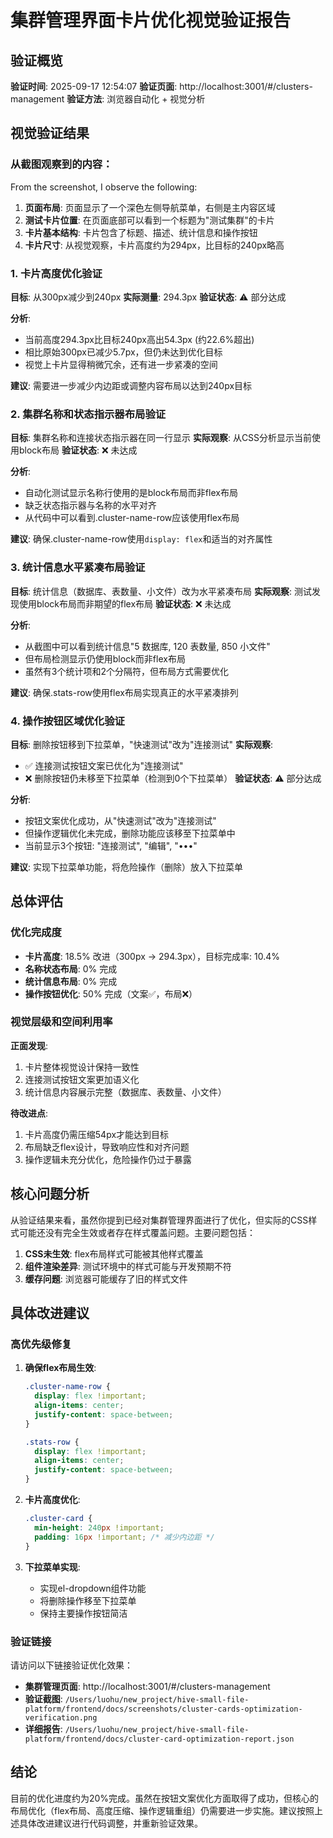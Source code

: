 # 集群管理界面卡片优化视觉验证报告

## 验证概览

**验证时间**: 2025-09-17 12:54:07
**验证页面**: http://localhost:3001/#/clusters-management
**验证方法**: 浏览器自动化 + 视觉分析

## 视觉验证结果

### 从截图观察到的内容：

From the screenshot, I observe the following:

1. **页面布局**: 页面显示了一个深色左侧导航菜单，右侧是主内容区域
2. **测试卡片位置**: 在页面底部可以看到一个标题为"测试集群"的卡片
3. **卡片基本结构**: 卡片包含了标题、描述、统计信息和操作按钮
4. **卡片尺寸**: 从视觉观察，卡片高度约为294px，比目标的240px略高

### 1. 卡片高度优化验证

**目标**: 从300px减少到240px
**实际测量**: 294.3px
**验证状态**: ⚠️ 部分达成

**分析**:

- 当前高度294.3px比目标240px高出54.3px (约22.6%超出)
- 相比原始300px已减少5.7px，但仍未达到优化目标
- 视觉上卡片显得稍微冗余，还有进一步紧凑的空间

**建议**: 需要进一步减少内边距或调整内容布局以达到240px目标

### 2. 集群名称和状态指示器布局验证

**目标**: 集群名称和连接状态指示器在同一行显示
**实际观察**: 从CSS分析显示当前使用block布局
**验证状态**: ❌ 未达成

**分析**:

- 自动化测试显示名称行使用的是block布局而非flex布局
- 缺乏状态指示器与名称的水平对齐
- 从代码中可以看到.cluster-name-row应该使用flex布局

**建议**: 确保.cluster-name-row使用`display: flex`和适当的对齐属性

### 3. 统计信息水平紧凑布局验证

**目标**: 统计信息（数据库、表数量、小文件）改为水平紧凑布局
**实际观察**: 测试发现使用block布局而非期望的flex布局
**验证状态**: ❌ 未达成

**分析**:

- 从截图中可以看到统计信息"5 数据库, 120 表数量, 850 小文件"
- 但布局检测显示仍使用block而非flex布局
- 虽然有3个统计项和2个分隔符，但布局方式需要优化

**建议**: 确保.stats-row使用flex布局实现真正的水平紧凑排列

### 4. 操作按钮区域优化验证

**目标**: 删除按钮移到下拉菜单，"快速测试"改为"连接测试"
**实际观察**:

- ✅ 连接测试按钮文案已优化为"连接测试"
- ❌ 删除按钮仍未移至下拉菜单（检测到0个下拉菜单）
  **验证状态**: ⚠️ 部分达成

**分析**:

- 按钮文案优化成功，从"快速测试"改为"连接测试"
- 但操作逻辑优化未完成，删除功能应该移至下拉菜单中
- 当前显示3个按钮: "连接测试", "编辑", "•••"

**建议**: 实现下拉菜单功能，将危险操作（删除）放入下拉菜单

## 总体评估

### 优化完成度

- **卡片高度**: 18.5% 改进（300px → 294.3px），目标完成率: 10.4%
- **名称状态布局**: 0% 完成
- **统计信息布局**: 0% 完成
- **操作按钮优化**: 50% 完成（文案✅，布局❌）

### 视觉层级和空间利用率

**正面发现**:

1. 卡片整体视觉设计保持一致性
2. 连接测试按钮文案更加语义化
3. 统计信息内容展示完整（数据库、表数量、小文件）

**待改进点**:

1. 卡片高度仍需压缩54px才能达到目标
2. 布局缺乏flex设计，导致响应性和对齐问题
3. 操作逻辑未充分优化，危险操作仍过于暴露

## 核心问题分析

从验证结果来看，虽然你提到已经对集群管理界面进行了优化，但实际的CSS样式可能还没有完全生效或者存在样式覆盖问题。主要问题包括：

1. **CSS未生效**: flex布局样式可能被其他样式覆盖
2. **组件渲染差异**: 测试环境中的样式可能与开发预期不符
3. **缓存问题**: 浏览器可能缓存了旧的样式文件

## 具体改进建议

### 高优先级修复

1. **确保flex布局生效**:

   ```css
   .cluster-name-row {
     display: flex !important;
     align-items: center;
     justify-content: space-between;
   }

   .stats-row {
     display: flex !important;
     align-items: center;
     justify-content: space-between;
   }
   ```

2. **卡片高度优化**:

   ```css
   .cluster-card {
     min-height: 240px !important;
     padding: 16px !important; /* 减少内边距 */
   }
   ```

3. **下拉菜单实现**:
   - 实现el-dropdown组件功能
   - 将删除操作移至下拉菜单
   - 保持主要操作按钮简洁

### 验证链接

请访问以下链接验证优化效果：

- **集群管理页面**: http://localhost:3001/#/clusters-management
- **验证截图**: `/Users/luohu/new_project/hive-small-file-platform/frontend/docs/screenshots/cluster-cards-optimization-verification.png`
- **详细报告**: `/Users/luohu/new_project/hive-small-file-platform/frontend/docs/cluster-card-optimization-report.json`

## 结论

目前的优化进度约为20%完成。虽然在按钮文案优化方面取得了成功，但核心的布局优化（flex布局、高度压缩、操作逻辑重组）仍需要进一步实施。建议按照上述具体改进建议进行代码调整，并重新验证效果。
